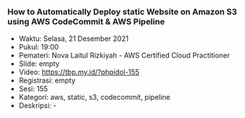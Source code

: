 ### How to Automatically Deploy static Website on Amazon S3 using AWS CodeCommit & AWS Pipeline

- Waktu: Selasa, 21 Desember 2021
- Pukul: 19:00
- Pemateri: Nova Laitul Rizkiyah - AWS Certified Cloud Practitioner
- Slide: empty
- Video: https://tbp.my.id/?phpidol-155
- Registrasi: empty
- Sesi: 155
- Kategori: aws, static, s3, codecommit, pipeline
- Deskripsi: -
